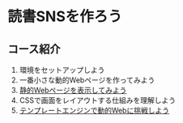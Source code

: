 # 読書SNSを作ろう

## コース紹介

1. 環境をセットアップしよう
2. 一番小さな動的Webページを作ってみよう
3. [静的Webページを表示してみよう](./03_static_page.md)
4. CSSで画面をレイアウトする仕組みを理解しよう
5. [テンプレートエンジンで動的Webに挑戦しよう](./05_thymeleaf.md)